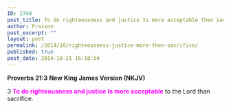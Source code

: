 ```yaml
---
ID: 2748
post_title: To do righteousness and justice Is more acceptable then sacrifice
author: Praison
post_excerpt: ""
layout: post
permalink: /2014/10/righteousness-justice-more-then-sacrifice/
published: true
post_date: 2014-10-21 16:10:54
---
```

<strong>Proverbs 21:3</strong>
<strong> New King James Version (NKJV)</strong>

3 <strong><span style="color: #ff00ff;">To do righteousness and justice</span></strong>
<strong><span style="color: #ff00ff;"> Is more acceptable</span></strong> to the Lord than sacrifice.